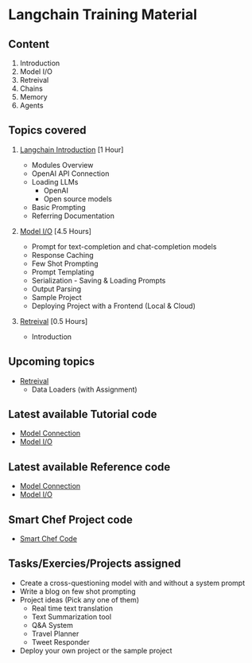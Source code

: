 # **Langchain Training Material**

## Content
1. Introduction
2. Model I/O
3. Retreival
4. Chains
5. Memory
6. Agents

## Topics covered

1. [Langchain Introduction](https://saisrinivas-samoju.github.io/langchain_training/introduction/) [1 Hour]
    * Modules Overview
    * OpenAI API Connection
    * Loading LLMs
        * OpenAI
        * Open source models
    * Basic Prompting
    * Referring Documentation

2. [Model I/O](https://saisrinivas-samoju.github.io/langchain_training/model_io/) [4.5 Hours]
    * Prompt for text-completion and chat-completion models
    * Response Caching
    * Few Shot Prompting
    * Prompt Templating
    * Serialization - Saving & Loading Prompts
    * Output Parsing
    * Sample Project
    * Deploying Project with a Frontend (Local & Cloud)

3. [Retreival](https://saisrinivas-samoju.github.io/langchain_training/retrieval/) [0.5 Hours]
    * Introduction



## Upcoming topics

<!-- * Deploying Gradio Applications in Hugging Face Spaces -->
* [Retreival](https://python.langchain.com/docs/modules/data_connection/)
    * Data Loaders (with Assignment)


## Latest available Tutorial code

* [Model Connection](https://github.com/saisrinivas-samoju/langchain_training/blob/main/tutorials/model_connection.ipynb)
* [Model I/O](https://github.com/saisrinivas-samoju/langchain_training/blob/main/tutorials/model_io.ipynb)

## Latest available Reference code

* [Model Connection](https://github.com/saisrinivas-samoju/langchain_training/blob/main/notebooks/model_connection.ipynb)
* [Model I/O](https://github.com/saisrinivas-samoju/langchain_training/blob/main/notebooks/model_io.ipynb)

## Smart Chef Project code
* [Smart Chef Code](https://saisrinivas-samoju.github.io/langchain_training/model_io/#exercise-create-a-smart-chef-bot-that-can-give-you-recipes-based-on-the-available-food-items-you-have-in-your-kitchen)

## Tasks/Exercies/Projects assigned
* Create a cross-questioning model with and without a system prompt
* Write a blog on few shot prompting
* Project ideas (Pick any one of them)
    * Real time text translation
    * Text Summarization tool
    * Q&A System
    * Travel Planner
    * Tweet Responder
* Deploy your own project or the sample project